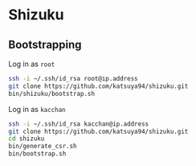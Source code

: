 # Shizuku

## Bootstrapping

Log in as `root`

```sh
ssh -i ~/.ssh/id_rsa root@ip.address
git clone https://github.com/katsuya94/shizuku.git
bin/shizuku/bootstrap.sh
```

Log in as `kacchan`

```sh
ssh -i ~/.ssh/id_rsa kacchan@ip.address
git clone https://github.com/katsuya94/shizuku.git
cd shizuku
bin/generate_csr.sh
bin/bootstrap.sh
```
